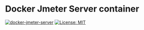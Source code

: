 # Docker Jmeter Server container

[![docker-jmeter-server](https://img.shields.io/badge/spy86-jmeter_server-blue.svg)](https://cloud.docker.com/repository/docker/spy86/jmeter-server) [![License: MIT](https://img.shields.io/badge/License-MIT-yellow.svg)](https://opensource.org/licenses/MIT)
